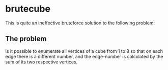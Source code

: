 # brutecube
This is quite an ineffective bruteforce solution to the following problem:

## The problem
Is it possible to enumerate all vertices of a cube from 1 to 8 so that on each edge there is a different number, and the edge-number is calculated by the sum of its two respective vertices.

